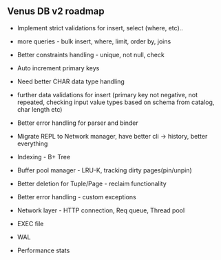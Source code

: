 ## Venus DB v2 roadmap

- Implement strict validations for insert, select (where, etc)..
- more queries - bulk insert, where, limit, order by, joins
- Better constraints handling - unique, not null, check
- Auto increment primary keys
- Need better CHAR data type handling
- further data validations for insert (primary key not negative, not repeated, checking input value types based on schema from catalog, char length etc)
- Better error handling for parser and binder
- Migrate REPL to Network manager, have better cli -> history, better everything

- Indexing - B+ Tree
- Buffer pool manager - LRU-K, tracking dirty pages(pin/unpin)
- Better deletion for Tuple/Page - reclaim functionality
- Better error handling - custom exceptions

- Network layer - HTTP connection, Req queue, Thread pool
- EXEC file

- WAL
- Performance stats